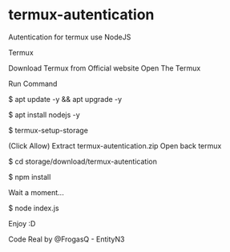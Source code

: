 # termux-autentication
Autentication for termux use NodeJS

Termux

Download Termux from Official website
Open The Termux

Run Command

$ apt update -y && apt upgrade -y

$ apt install nodejs -y

$ termux-setup-storage 

(Click Allow)
Extract termux-autentication.zip
Open back termux

$ cd storage/download/termux-autentication

$ npm install

Wait a moment...

$ node index.js

Enjoy :D

Code Real by @FrogasQ - EntityN3
